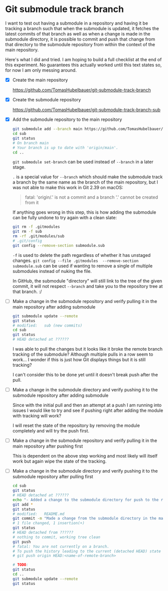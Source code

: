 # Git submodule track branch

I want to test out having a submodule in a repository and having it be tracking a
branch such that when the submodule is updated, it fetches the latest commits of
that branch as well as when a change is made in the submodule directory, it is
possible to commit and push that change from that directory to the submodule
repository from within the context of the main repository.

Here's what I did and tried.
I am hoping to build a full checklist at the end of this experiment.
No guarantees this actually worked until this text states so, for now I am only
messing around.

- [x] Create the main repository

  https://github.com/TomasHubelbauer/git-submodule-track-branch

- [x] Create the submodule repository

  https://github.com/TomasHubelbauer/git-submodule-track-branch-sub

- [x] Add the submodule repository to the main repository

  ```sh
  git submodule add --branch main https://github.com/TomasHubelbauer/git-submodule-track-branch-sub sub
  cd sub
  git status
  # On branch main
  # Your branch is up to date with 'origin/main'.
  cd ..
  ```

  `git submodule set-branch` can be used instead of `--branch` in a later stage.

  `.` is a special value for `--branch` which should make the submodule track a
  branch by the same name as the branch of the main repository, but I was not
  able to make this work in Git 2.39 on macOS:

  > fatal: 'origin/.' is not a commit and a branch '.' cannot be created from it

  If anything goes wrong in this step, this is how adding the submodule can be
  fully undone to try again with a clean slate:

  ```sh
  git rm -f .gitmodules
  git rm -f sub
  rm -rf .git/modules/sub
  # .git/config
  git config --remove-section submodule.sub
  ```

  `-f` is used to delete the path regardless of whether it has unstaged changes.
  `git config --file .gitmodules  --remove-section submodule.sub` can be used if
  wanting to remove a single of multiple submodules instead of nuking the file.

  In GitHub, the submodule "directory" will still link to the tree of the given
  commit, it will not respect `--branch` and take you to the repository tree at
  that branch. :/

- [ ] Make a change in the submodule repository and verify pulling it in the main repository after adding submodule

  ```sh
  git submodule update --remote
  git status
  # modified:   sub (new commits)
  cd sub
  git status
  # HEAD detached at ??????
  ```

  I was able to pull the changes but it looks like it broke the remote branch
  tracking of the submodule?
  Although multiple pulls in a row seem to work…
  I wonder if this is just how Git displays things but it is still tracking?

  I can't consider this to be done yet until it doesn't break push after the
  pull.

- [ ] Make a change in the submodule directory and verify pushing it to the submodule repository after adding submodule

  Since with the initial pull and then an attempt at a push I am running into
  issues I would like to try and see if pushing right after adding the module
  with tracking will work?

  I will reset the state of the repository by removing the module completely and
  will try the push first.

- [ ] Make a change in the submodule repository and verify pulling it in the main repository after pushing first

  This is dependent on the above step working and most likely will itself work
  but again wipe the state of the tracking.

- [ ] Make a change in the submodule directory and verify pushing it to the submodule repository after pulling first

  ```sh
  cd sub
  git status
  # HEAD detached at ??????
  echo "- Added a change to the submodule directory for push to the repository" >> README.md
  git add *
  git status
  # modified:   README.md
  git commit -m "Made a change from the submodule directory in the main repository" -m "Not in the submodule repository!"
  # 1 file changed, 1 insertion(+)
  git status
  # HEAD detached from ??????
  # nothing to commit, working tree clean
  git push
  # fatal: You are not currently on a branch.
  # To push the history leading to the current (detached HEAD) state now, use
  # git push origin HEAD:<name-of-remote-branch>

  # TODO:
  git status
  cd ..
  git submodule update --remote
  git status
  ```
